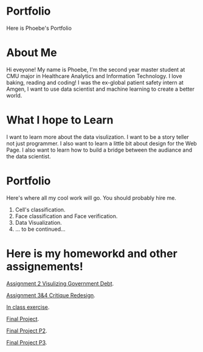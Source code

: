 # Portfolio
Here is Phoebe's Portfolio

# About Me

Hi eveyone! My name is Phoebe, I'm the second year master student at CMU major in Healthcare Analytics and Information Technology. I love baking, reading and coding! I was the ex-global patient safety intern at Amgen, I want to use data scientist and  machine learning to create a better world. 

# What I hope to Learn

I want to learn more about the data visulization. I want to be a story teller not just programmer. I also want to learn a little bit about design for the Web Page.
I also want to learn how to build a bridge between the audiance and the data scientist.

# Portfolio

Here's where all my cool work will go. You should probably hire me. 
1. Cell's classification. 
2. Face classification and Face verification. 
3. Data Visualization. 
4. ... to be continued...

# Here is my homeworkd and other assignements!

[Assignment 2 Visulizing Government Debt](/assignment2.md). 

[Assignment 3&4 Critique Redesign](/assignment3&4.md). 

[In class exercise](/in_class_exercise.md). 

[Final Project](/Final_Project.md).

[Final Project P2](/Final_Project_PII.md).

[Final Project P3](/Final_Project_PIII.md).

